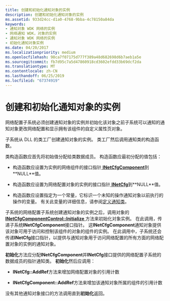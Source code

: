```yaml
---
title: 创建和初始化通知对象的实例
description: 创建和初始化通知对象的实例
ms.assetid: 933d24cc-d1a0-4768-9bba-4c78150a84da
keywords:
- 通知对象 WDK 网络的实例
- 网络通知 WDK，对象的实例
- 通知对象 WDK 网络的实例
- 初始化通知对象实例
ms.date: 04/20/2017
ms.localizationpriority: medium
ms.openlocfilehash: 98ca7f07175d777f389a48d682698d6b7aeb1a5e
ms.sourcegitcommit: fb7d95c7a5d47860918cd3602efdd33b69dcf2da
ms.translationtype: MT
ms.contentlocale: zh-CN
ms.lasthandoff: 06/25/2019
ms.locfileid: "67374919"
---
```

# <a name="creating-and-initializing-an-instance-of-a-notify-object"></a>创建和初始化通知对象的实例





网络配置子系统必须创建通知对象的实例并初始化该对象之前子系统可以通知的通知对象更改网络配置和显示拥有该组件的自定义属性页对象。

子系统从 DLL 的类工厂创建通知对象的实例。 类工厂然后调用通知类的构造函数。

类构造函数应首先将初始值分配给类数据成员。 构造函数应最初分配的值包括：

-   构造函数应设置为实例的网络组件的接口指针[ **INetCfgComponent**](https://docs.microsoft.com/previous-versions/windows/hardware/network/ff547715(v=vs.85))到**NULL**值。

-   构造函数应设置为网络配置对象的实例的接口指针[ **INetCfg**](https://docs.microsoft.com/previous-versions/windows/hardware/network/ff547694(v=vs.85))到**NULL**值。

-   构造函数应设置指定为一个常量，它标识一个未知的操作通知对象以前执行的操作的变量。 有关此变量的详细信息，请参阅[定义通知类](defining-a-notify-class.md)。

子系统的网络配置子系统创建通知对象的实例之后，调用对象的[ **INetCfgComponentControl::Initialize** ](https://docs.microsoft.com/previous-versions/windows/hardware/network/ff547729(v=vs.85))方法来初始化对象实例。 在此调用，传递子系统**INetCfgComponent**接口指针。 这**INetCfgComponent**通知对象提供该对象可用于访问和控制该组件的对象的组件的实例。 在此调用中，子系统还会传递**INetCfg**接口指针，以提供与通知对象用于访问网络配置的所有方面的网络配置对象的实例的通知对象。

**初始化**方法应分配**INetCfgComponent**并**INetCfg**接口提供的网络配置子系统的数据成员的指针通知类。 **初始化**然后应调用：

-   **INetCfg::AddRef**方法来增加网络配置对象的引用计数

-   **INetCfgComponent::AddRef**方法来增加该通知对象所属的组件的引用计数

没有其他通知对象接口的方法调用直到**初始化**返回。

 

 






